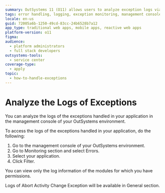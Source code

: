 ```yaml
---
summary: OutSystems 11 (O11) allows users to analyze exception logs via the management console by accessing the Monitoring section and filtering by application.
tags: error handling, logging, exception monitoring, management console, security permissions
locale: en-us
guid: 72005a6b-1250-49cd-83cc-24b6528b7a12
app_type: traditional web apps, mobile apps, reactive web apps
platform-version: o11
figma:
audience:
  - platform administrators
  - full stack developers
outsystems-tools:
  - service center
coverage-type:
  - apply
topic:
  - how-to-handle-exceptions
---
```


# Analyze the Logs of Exceptions

You can analyze the logs of the exceptions handled in your application in the management console of your OutSystems environment.

To access the logs of the exceptions handled in your application, do the following:

1. Go to the management console of your OutSystems environment.
1. Go to Monitoring section and select Errors.
1. Select your application.
1. Click Filter. 

You can view only the log information of the modules for which you have permissions.

Logs of Abort Activity Change Exception will be available in General section.
